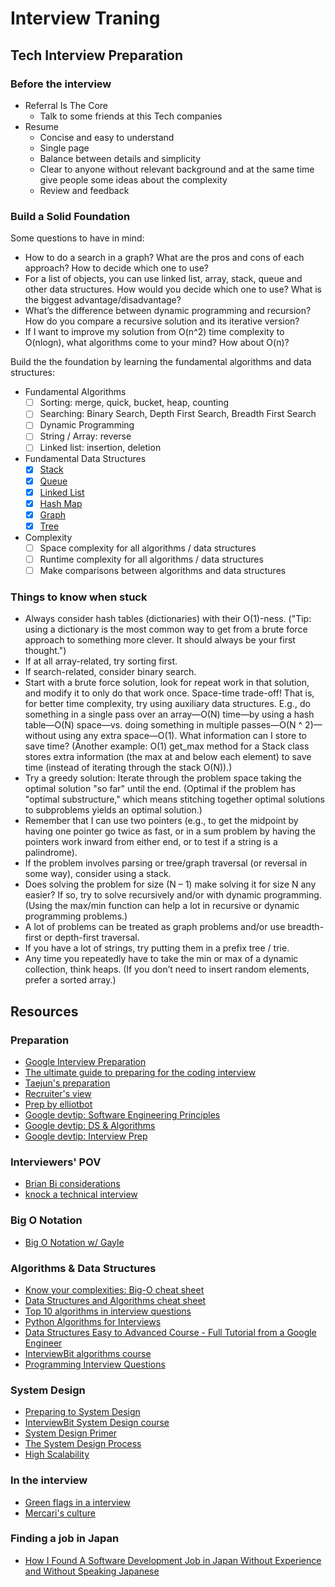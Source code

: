 # Interview Traning

## Tech Interview Preparation

### Before the interview

- Referral Is The Core
  - Talk to some friends at this Tech companies
- Resume
  - Concise and easy to understand
  - Single page
  - Balance between details and simplicity
  - Clear to anyone without relevant background and at the same time give people some ideas about the complexity
  - Review and feedback

### Build a Solid Foundation

Some questions to have in mind:

- How to do a search in a graph? What are the pros and cons of each approach? How to decide which one to use?
- For a list of objects, you can use linked list, array, stack, queue and other data structures. How would you decide which one to use? What is the biggest advantage/disadvantage?
- What’s the difference between dynamic programming and recursion? How do you compare a recursive solution and its iterative version?
- If I want to improve my solution from O(n^2) time complexity to O(nlogn), what algorithms come to your mind? How about O(n)?

Build the the foundation by learning the fundamental algorithms and data structures:

- Fundamental Algorithms
  - [ ] Sorting: merge, quick, bucket, heap, counting
  - [ ] Searching: Binary Search, Depth First Search, Breadth First Search
  - [ ] Dynamic Programming
  - [ ] String / Array: reverse
  - [ ] Linked list: insertion, deletion
- Fundamental Data Structures
  - [X] [Stack](https://github.com/leandrotk/algorithms/tree/master/computer_science/data_structures/stack)
  - [X] [Queue](https://github.com/leandrotk/algorithms/tree/master/computer_science/data_structures/queue)
  - [X] [Linked List](https://github.com/leandrotk/algorithms/tree/master/computer_science/data_structures/linked_list)
  - [X] [Hash Map](https://github.com/leandrotk/algorithms/tree/master/computer_science/data_structures/hash_table)
  - [X] [Graph](https://github.com/leandrotk/algorithms/tree/master/computer_science/data_structures/graph)
  - [X] [Tree](https://github.com/leandrotk/algorithms/tree/master/computer_science/data_structures/binary_search_tree)
- Complexity
  - [ ] Space complexity for all algorithms / data structures
  - [ ] Runtime complexity for all algorithms / data structures
  - [ ] Make comparisons between algorithms and data structures

### Things to know when stuck

- Always consider hash tables (dictionaries) with their O(1)-ness. ("Tip: using a dictionary is the most common way to get from a brute force approach to something more clever. It should always be your first thought.")
- If at all array-related, try sorting first.
- If search-related, consider binary search.
- Start with a brute force solution, look for repeat work in that solution, and modify it to only do that work once.
Space-time trade-off! That is, for better time complexity, try using auxiliary data structures. E.g., do something in a single pass over an array—O(N) time—by using a hash table—O(N) space—vs. doing something in multiple passes—O(N ^ 2)—without using any extra space—O(1). What information can I store to save time? (Another example: O(1) get_max method for a Stack class stores extra information (the max at and below each element) to save time (instead of iterating through the stack O(N)).)
- Try a greedy solution: Iterate through the problem space taking the optimal solution "so far" until the end. (Optimal if the problem has "optimal substructure," which means stitching together optimal solutions to subproblems yields an optimal solution.)
- Remember that I can use two pointers (e.g., to get the midpoint by having one pointer go twice as fast, or in a sum problem by having the pointers work inward from either end, or to test if a string is a palindrome).
- If the problem involves parsing or tree/graph traversal (or reversal in some way), consider using a stack.
- Does solving the problem for size (N – 1) make solving it for size N any easier? If so, try to solve recursively and/or with dynamic programming. (Using the max/min function can help a lot in recursive or dynamic programming problems.)
- A lot of problems can be treated as graph problems and/or use breadth-first or depth-first traversal.
- If you have a lot of strings, try putting them in a prefix tree / trie.
- Any time you repeatedly have to take the min or max of a dynamic collection, think heaps. (If you don’t need to insert random elements, prefer a sorted array.)

## Resources

### Preparation

- [Google Interview Preparation](http://blog.gainlo.co/index.php/category/google-interview-preparation/)
- [The ultimate guide to preparing for the coding interview](https://medium.com/free-code-camp/the-ultimate-guide-to-preparing-for-the-coding-interview-183251ee36c9)
- [Taejun's preparation](https://qr.ae/TSJEJv)
- [Recruiter's view](https://qr.ae/TSJE3x)
- [Prep by elliotbot](https://old.reddit.com/r/cscareerquestions/comments/6278bi/my_journey_and_tips_29_gpa_at_a_noname_liberal/)
- [Google devtip: Software Engineering Principles](https://techdevguide.withgoogle.com/paths/principles/)
- [Google devtip: DS & Algorithms](https://techdevguide.withgoogle.com/paths/data-structures-and-algorithms/)
- [Google devtip: Interview Prep](https://techdevguide.withgoogle.com/paths/interview/)

### Interviewers' POV

- [Brian Bi considerations](https://qr.ae/TSJE9l)
- [knock a technical interview](https://qr.ae/TSJEkK)

### Big O Notation

- [Big O Notation w/ Gayle](https://www.youtube.com/watch?v=v4cd1O4zkGw&ab_channel=HackerRank)

### Algorithms & Data Structures

- [Know your complexities: Big-O cheat sheet](https://www.bigocheatsheet.com/)
- [Data Structures and Algorithms cheat sheet](https://github.com/TSiege/Tech-Interview-Cheat-Sheet)
- [Top 10 algorithms in interview questions](https://www.geeksforgeeks.org/top-10-algorithms-in-interview-questions/)
- [Python Algorithms for Interviews](https://www.youtube.com/watch?v=p65AHm9MX80)
- [Data Structures Easy to Advanced Course - Full Tutorial from a Google Engineer](https://www.youtube.com/watch?v=RBSGKlAvoiM)
- [InterviewBit algorithms course](https://www.interviewbit.com/courses/programming/)
- [Programming Interview Questions](http://www.ardendertat.com/2012/01/09/programming-interview-questions/)

### System Design

- [Preparing to System Design](https://qr.ae/TSJEwu)
- [InterviewBit System Design course](https://www.interviewbit.com/courses/system-design/)
- [System Design Primer](https://github.com/donnemartin/system-design-primer)
- [The System Design Process](https://www.hiredintech.com/classrooms/system-design/lesson/55)
- [High Scalability](http://highscalability.com/)

### In the interview

- [Green flags in a interview](https://qr.ae/TSJEQA)
- [Mercari's culture](https://engineering.mercari.com/en/culture/)

### Finding a job in Japan

- [How I Found A Software Development Job in Japan Without Experience and Without Speaking Japanese](https://medium.com/curious/how-i-found-a-software-development-job-in-japan-without-experience-and-without-speaking-japanese-5ff8698e33d9)
